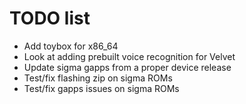 # TODO list

- Add toybox for x86_64
- Look at adding prebuilt voice recognition for Velvet
- Update sigma gapps from a proper device release
- Test/fix flashing zip on sigma ROMs
- Test/fix gapps issues on sigma ROMs
